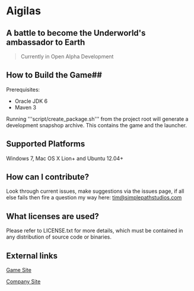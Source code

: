 # Aigilas #
## A battle to become the Underworld's ambassador to Earth ##
> Currently in Open Alpha Development

## How to Build the Game##
Prerequisites:

* Oracle JDK 6
* Maven 3

Running '''script/create_package.sh''' from the project root  will generate a development snapshop archive. This contains the game and the launcher.

## Supported Platforms ##
Windows 7, Mac OS X Lion+ and Ubuntu 12.04+

## How can I contribute? ##
Look through current issues, make suggestions via the issues page, if all else fails then fire a question my way here: tim@simplepathstudios.com

## What licenses are used? ##
Please refer to LICENSE.txt for more details, which must be contained in any distribution of source code or binaries. 

## External links ##
[Game Site](http://www.aigilas.net)

[Company Site](http://www.simplepathstudios.com)
